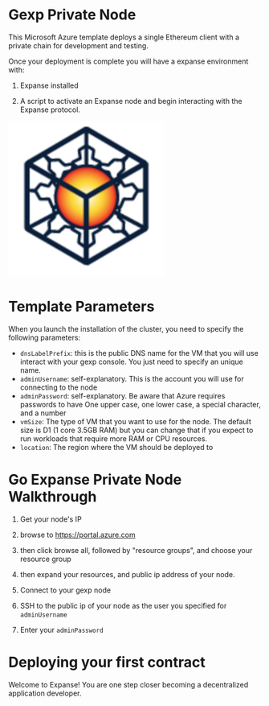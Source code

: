 # Gexp Private Node

This Microsoft Azure template deploys a single Ethereum client with a private chain for development and testing.

Once your deployment is complete you will have a expanse environment with:

1. Expanse installed

2. A script to activate an Expanse node and begin interacting with the Expanse protocol.

![Expanse-Azure](https://raw.githubusercontent.com/Azure/azure-quickstart-templates/master/go-expanse-on-ubuntu/images/exp.png)

# Template Parameters
When you launch the installation of the cluster, you need to specify the following parameters:
* `dnsLabelPrefix`: this is the public DNS name for the VM that you will use interact with your gexp console. You just need to specify an unique name.
* `adminUsername`: self-explanatory. This is the account you will use for connecting to the node
* `adminPassword`: self-explanatory. Be aware that Azure requires passwords to have One upper case, one lower case, a special character, and a number
* `vmSize`: The type of VM that you want to use for the node. The default size is D1 (1 core 3.5GB RAM) but you can change that if you expect to run workloads that require more RAM or CPU resources.
* `location`: The region where the VM should be deployed to

# Go Expanse Private Node Walkthrough
1. Get your node's IP
 1. browse to https://portal.azure.com

 2. then click browse all, followed by "resource groups", and choose your resource group

 3. then expand your resources, and public ip address of your node.

2. Connect to your gexp node
 1. SSH to the public ip of your node as the user you specified for `adminUsername`
 2. Enter your `adminPassword`

# Deploying your first contract

Welcome to Expanse! You are one step closer becoming a decentralized application developer.